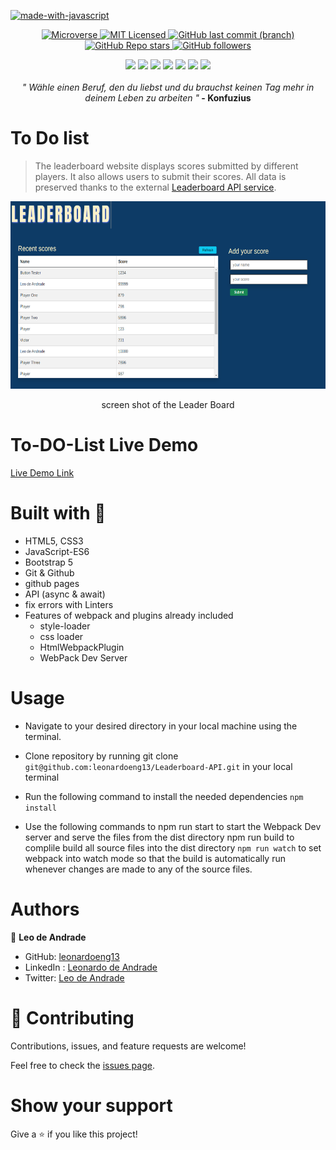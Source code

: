 [![made-with-javascript](https://img.shields.io/badge/Made%20with-JavaScript-1f425f.svg)](https://www.javascript.com)
<p align="center">
  <a href="https://www.microverse.org/">
    <img alt="Microverse" src="https://img.shields.io/badge/-Microverse-blueviolet?style=flat-square">
  </a>
  <a href="https://github.com/leonardoeng13/to-do-list/blob/development/LICENSE">
    <img alt="MIT Licensed" src="https://img.shields.io/github/license/leonardoeng13/to-do-list?style=flat-square">
  </a>
  <a href="https://github.com/leonardoeng13/Leaderboard-API">
    <img alt="GitHub last commit (branch)" src="https://img.shields.io/github/last-commit/leonardoeng13/Leaderboard-API/dev?color=blue&style=flat-square">
  </a>
  <a href="https://github.com/leonardoeng13/Leaderboard-API">
    <img alt="GitHub Repo stars" src="https://img.shields.io/github/stars/leonardoeng13/Leaderboard-API?color=green&label=%E2%98%85%20stars%20&style=flat-square">
  </a>
  <a href="https://github.com/leonardoeng13">
    <img alt="GitHub followers" src="https://img.shields.io/github/followers/leonardoeng13?color=yellow&logo=github&style=flat-square">
  </a>
</p>

<div align="center">
 <img src="https://img.shields.io/badge/javascript-%23323330.svg?style=for-the-badge&logo=javascript&logoColor=%23F7DF1E"/> <img src="https://img.shields.io/badge/html5-%23E34F26.svg?style=for-the-badge&logo=html5&logoColor=white"/> <img src="https://img.shields.io/badge/css3-%231572B6.svg?style=for-the-badge&logo=css3&logoColor=white"/> <img src="https://img.shields.io/badge/bootstrap-%23563D7C.svg?style=for-the-badge&logo=bootstrap&logoColor=white"/> <img src="https://img.shields.io/badge/git-%23F05033.svg?style=for-the-badge&logo=git&logoColor=white"/> <img src="https://img.shields.io/badge/webpack-%238DD6F9.svg?style=for-the-badge&logo=webpack&logoColor=black"/> <img src="https://img.shields.io/badge/-jest-%23C21325?style=for-the-badge&logo=jest&logoColor=white"/></div>
 </br>
 <div align="center">
  <em align="center" style>" Wähle einen Beruf, den du liebst und du brauchst keinen Tag mehr in deinem Leben zu arbeiten "</em><strong> - Konfuzius</strong>
  </div>

# To Do list 

> The leaderboard website displays scores submitted by different players. It also allows users to submit their scores. All data is preserved thanks to the external [Leaderboard API service](https://www.notion.so/Leaderboard-API-service-24c0c3c116974ac49488d4eb0267ade3).
 
 <p align="center">
    <img alt="Screenshot" src="./printscreen2.png"width="700" height="300">
    <p align="center">screen shot of the Leader Board</p>
</p>

# To-DO-List Live Demo
[Live Demo Link](https://leonardoeng13.github.io/Leaderboard-API/)

# Built with 🔨
- HTML5, CSS3
- JavaScript-ES6
- Bootstrap 5
- Git & Github
- github pages
- API (async & await)
- fix errors with Linters
- Features of webpack and plugins already included
  - style-loader
  - css loader
  - HtmlWebpackPlugin
  - WebPack Dev Server

# Usage

- Navigate to your desired directory in your local machine using the terminal.

- Clone repository by running git clone ```git@github.com:leonardoeng13/Leaderboard-API.git``` in your local terminal

- Run the following command to install the needed dependencies
```npm install```

- Use the following commands to npm run start to start the Webpack Dev server and serve the files from the dist directory npm run build to complile build all source files into the dist directory ```npm run watch``` to set webpack into watch mode so that the build is automatically run whenever changes are made to any of the source files.

# Authors

👤 **Leo de Andrade**

- GitHub: [leonardoeng13](https://github.com/leonardoeng13)
- LinkedIn : [Leonardo de Andrade](https://www.linkedin.com/in/leonardodeandrade)
- Twitter: [Leo de Andrade](https://twitter.com/andrede_leo)
# 🤝 Contributing

Contributions, issues, and feature requests are welcome!

Feel free to check the [issues page](https://github.com/leonardoeng13/Leaderboard-API/issues).

# Show your support

Give a ⭐️ if you like this project!
